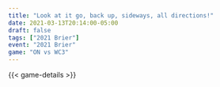 ```yaml
---
title: "Look at it go, back up, sideways, all directions!"
date: 2021-03-13T20:14:00-05:00
draft: false
tags: ["2021 Brier"]
event: "2021 Brier"
game: "ON vs WC3"
---
```

{{< game-details >}}
<!--more--> 